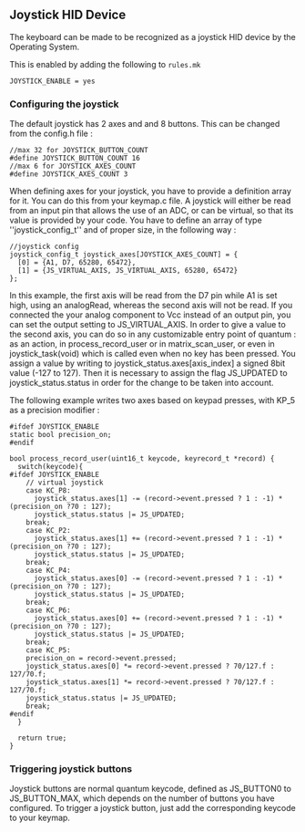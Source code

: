 ## Joystick HID Device

The keyboard can be made to be recognized as a joystick HID device by the Operating System. 

This is enabled by adding the following to `rules.mk`

```
JOYSTICK_ENABLE = yes
```

### Configuring the joystick

The default joystick has 2 axes and and 8 buttons. This can be changed from the config.h file : 

```
//max 32 for JOYSTICK_BUTTON_COUNT
#define JOYSTICK_BUTTON_COUNT 16
//max 6 for JOYSTICK_AXES_COUNT
#define JOYSTICK_AXES_COUNT 3
```

When defining axes for your joystick, you have to provide a definition array for it. You can do this from your keymap.c file.
A joystick will either be read from an input pin that allows the use of an ADC, or can be virtual, so that its value is provided by your code.
You have to define an array of type ''joystick_config_t'' and of proper size, in the following way : 

```
//joystick config
joystick_config_t joystick_axes[JOYSTICK_AXES_COUNT] = {
  [0] = {A1, D7, 65280, 65472},
  [1] = {JS_VIRTUAL_AXIS, JS_VIRTUAL_AXIS, 65280, 65472}
};
```

In this example, the first axis will be read from the D7 pin while A1 is set high, using an analogRead, whereas the second axis will not be read. 
If you connected the your analog component to Vcc instead of an output pin, you can set the output setting to JS_VIRTUAL_AXIS.
In order to give a value to the second axis, you can do so in any customizable entry point of quantum : as an action, in process_record_user or in matrix_scan_user, or even in joystick_task(void) which is called even when no key has been pressed.
You assign a value by writing to joystick_status.axes[axis_index] a signed 8bit value (-127 to 127). Then it is necessary to assign the flag JS_UPDATED to joystick_status.status in order for the change to be taken into account.

The following example writes two axes based on keypad presses, with KP_5 as a precision modifier : 

```
#ifdef JOYSTICK_ENABLE
static bool precision_on;
#endif

bool process_record_user(uint16_t keycode, keyrecord_t *record) {
  switch(keycode){
#ifdef JOYSTICK_ENABLE
    // virtual joystick
    case KC_P8:
      joystick_status.axes[1] -= (record->event.pressed ? 1 : -1) * (precision_on ?70 : 127);
      joystick_status.status |= JS_UPDATED;
    break;
    case KC_P2:
      joystick_status.axes[1] += (record->event.pressed ? 1 : -1) * (precision_on ?70 : 127);
      joystick_status.status |= JS_UPDATED;
    break;
    case KC_P4:
      joystick_status.axes[0] -= (record->event.pressed ? 1 : -1) * (precision_on ?70 : 127);
      joystick_status.status |= JS_UPDATED;
    break;
    case KC_P6:
      joystick_status.axes[0] += (record->event.pressed ? 1 : -1) * (precision_on ?70 : 127);
      joystick_status.status |= JS_UPDATED;
    break;
    case KC_P5:
    precision_on = record->event.pressed;
    joystick_status.axes[0] *= record->event.pressed ? 70/127.f : 127/70.f;
    joystick_status.axes[1] *= record->event.pressed ? 70/127.f : 127/70.f;
    joystick_status.status |= JS_UPDATED;
    break;
#endif
  }
  
  return true;
}
```

### Triggering joystick buttons

Joystick buttons are normal quantum keycode, defined as JS_BUTTON0 to JS_BUTTON_MAX, which depends on the number of buttons you have configured.
To trigger a joystick button, just add the corresponding keycode to your keymap.



### 
